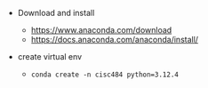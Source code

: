 - Download and install
  - https://www.anaconda.com/download
  - https://docs.anaconda.com/anaconda/install/

- create virtual env
  - `conda create -n cisc484 python=3.12.4`

